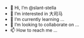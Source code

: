 - 👋 Hi, I’m @slant-stella
- 👀 I’m interested in 大司马
- 🌱 I’m currently learning ...
- 💞️ I’m looking to collaborate on ...
- 📫 How to reach me ...

<!---
slant-stella/slant-stella is a ✨ special ✨ repository because its `README.md` (this file) appears on your GitHub profile.
You can click the Preview link to take a look at your changes.
--->
